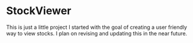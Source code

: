 # StockViewer

This is just a little project I started with the goal of creating a user friendly way to view stocks. 
I plan on revising and updating this in the near future. 
